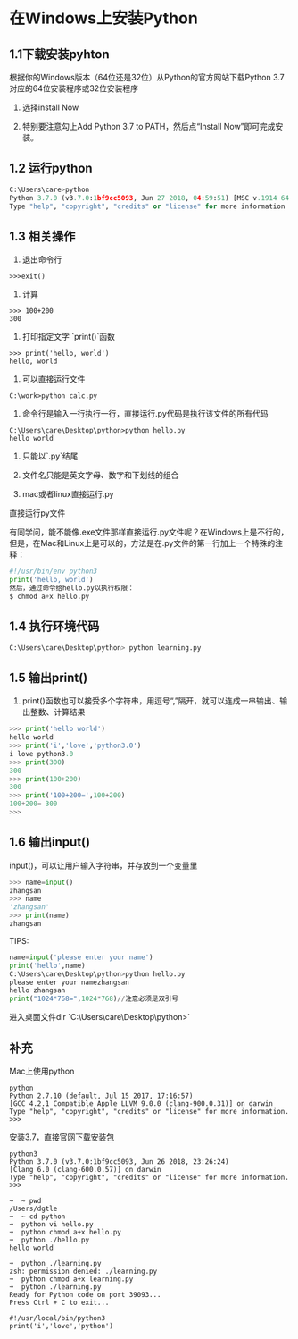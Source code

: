 # 在Windows上安装Python

## 1.1下载安装pyhton

根据你的Windows版本（64位还是32位）从Python的官方网站下载Python 3.7对应的64位安装程序或32位安装程序

1. 选择install Now

2. 特别要注意勾上Add Python 3.7 to PATH，然后点“Install Now”即可完成安装。

## 1.2 运行python

```py
C:\Users\care>python
Python 3.7.0 (v3.7.0:1bf9cc5093, Jun 27 2018, 04:59:51) [MSC v.1914 64 bit (AMD64)] on win32
Type "help", "copyright", "credits" or "license" for more information
```

## 1.3 相关操作

1. 退出命令行

```
>>>exit()
```

1. 计算

```
>>> 100+200
300
```

1. 打印指定文字 \`print\(\)\`函数

```
>>> print('hello, world')
hello, world
```

1. 可以直接运行文件

```
C:\work>python calc.py
```

1. 命令行是输入一行执行一行，直接运行.py代码是执行该文件的所有代码

```
C:\Users\care\Desktop\python>python hello.py
hello world
```

1. 只能以\`.py\`结尾

2. 文件名只能是英文字母、数字和下划线的组合

3. mac或者linux直接运行.py

直接运行py文件

有同学问，能不能像.exe文件那样直接运行.py文件呢？在Windows上是不行的，但是，在Mac和Linux上是可以的，方法是在.py文件的第一行加上一个特殊的注释：

```py
#!/usr/bin/env python3
print('hello, world')
然后，通过命令给hello.py以执行权限：
$ chmod a+x hello.py
```

## 1.4 执行环境代码

```py
C:\Users\care\Desktop\python> python learning.py
```

## 1.5 输出print\(\)

1. print\(\)函数也可以接受多个字符串，用逗号“,”隔开，就可以连成一串输出、输出整数、计算结果

```py
>>> print('hello world')
hello world
>>> print('i','love','python3.0')
i love python3.0
>>> print(300)
300
>>> print(100+200)
300
>>> print('100+200=',100+200)
100+200= 300
>>>
```

## 1.6 输出input\(\)

input\(\)，可以让用户输入字符串，并存放到一个变量里

```py
>>> name=input()
zhangsan
>>> name
'zhangsan'
>>> print(name)
zhangsan
```

TIPS:

```py
name=input('please enter your name')
print('hello',name)
C:\Users\care\Desktop\python>python hello.py
please enter your namezhangsan
hello zhangsan
print("1024*768=",1024*768)//注意必须是双引号
```

进入桌面文件dir \`C:\Users\care\Desktop\python&gt;\`

## 补充

Mac上使用python

```
python
Python 2.7.10 (default, Jul 15 2017, 17:16:57) 
[GCC 4.2.1 Compatible Apple LLVM 9.0.0 (clang-900.0.31)] on darwin
Type "help", "copyright", "credits" or "license" for more information.
>>>
```

安装3.7，直接官网下载安装包

```
python3 
Python 3.7.0 (v3.7.0:1bf9cc5093, Jun 26 2018, 23:26:24) 
[Clang 6.0 (clang-600.0.57)] on darwin
Type "help", "copyright", "credits" or "license" for more information.
>>>
```

```
➜  ~ pwd
/Users/dgtle
➜  ~ cd python 
➜  python vi hello.py
➜  python chmod a+x hello.py 
➜  python ./hello.py 
hello world
```

```
➜  python ./learning.py 
zsh: permission denied: ./learning.py
➜  python chmod a+x learning.py 
➜  python ./learning.py        
Ready for Python code on port 39093...
Press Ctrl + C to exit...
```

```
#!/usr/local/bin/python3
print('i','love','python')
```



